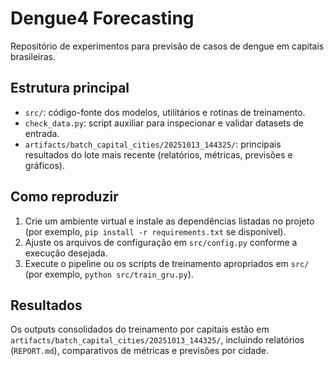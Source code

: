 # Dengue4 Forecasting

Repositório de experimentos para previsão de casos de dengue em capitais brasileiras.

## Estrutura principal
- `src/`: código-fonte dos modelos, utilitários e rotinas de treinamento.
- `check_data.py`: script auxiliar para inspecionar e validar datasets de entrada.
- `artifacts/batch_capital_cities/20251013_144325/`: principais resultados do lote mais recente (relatórios, métricas, previsões e gráficos).

## Como reproduzir
1. Crie um ambiente virtual e instale as dependências listadas no projeto (por exemplo, `pip install -r requirements.txt` se disponível).
2. Ajuste os arquivos de configuração em `src/config.py` conforme a execução desejada.
3. Execute o pipeline ou os scripts de treinamento apropriados em `src/` (por exemplo, `python src/train_gru.py`).

## Resultados
Os outputs consolidados do treinamento por capitais estão em `artifacts/batch_capital_cities/20251013_144325/`, incluindo relatórios (`REPORT.md`), comparativos de métricas e previsões por cidade.
